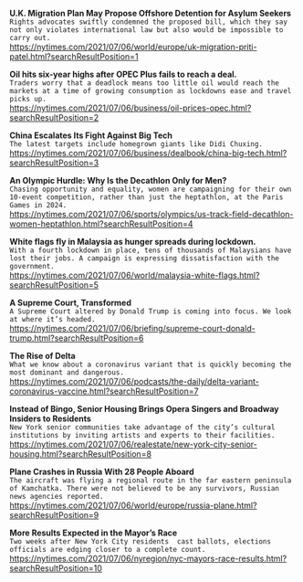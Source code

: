 **U.K. Migration Plan May Propose Offshore Detention for Asylum Seekers**\
`Rights advocates swiftly condemned the proposed bill, which they say not only violates international law but also would be impossible to carry out.`\
https://nytimes.com/2021/07/06/world/europe/uk-migration-priti-patel.html?searchResultPosition=1

**Oil hits six-year highs after OPEC Plus fails to reach a deal.**\
`Traders worry that a deadlock means too little oil would reach the markets at a time of growing consumption as lockdowns ease and travel picks up.`\
https://nytimes.com/2021/07/06/business/oil-prices-opec.html?searchResultPosition=2

**China Escalates Its Fight Against Big Tech**\
`The latest targets include homegrown giants like Didi Chuxing.`\
https://nytimes.com/2021/07/06/business/dealbook/china-big-tech.html?searchResultPosition=3

**An Olympic Hurdle: Why Is the Decathlon Only for Men?**\
`Chasing opportunity and equality, women are campaigning for their own 10-event competition, rather than just the heptathlon, at the Paris Games in 2024.`\
https://nytimes.com/2021/07/06/sports/olympics/us-track-field-decathlon-women-heptathlon.html?searchResultPosition=4

**White flags fly in Malaysia as hunger spreads during lockdown.**\
`With a fourth lockdown in place, tens of thousands of Malaysians have lost their jobs. A campaign is expressing dissatisfaction with the government.`\
https://nytimes.com/2021/07/06/world/malaysia-white-flags.html?searchResultPosition=5

**A Supreme Court, Transformed**\
`A Supreme Court altered by Donald Trump is coming into focus. We look at where it’s headed.`\
https://nytimes.com/2021/07/06/briefing/supreme-court-donald-trump.html?searchResultPosition=6

**The Rise of Delta**\
`What we know about a coronavirus variant that is quickly becoming the most dominant and dangerous.`\
https://nytimes.com/2021/07/06/podcasts/the-daily/delta-variant-coronavirus-vaccine.html?searchResultPosition=7

**Instead of Bingo, Senior Housing Brings Opera Singers and Broadway Insiders to Residents**\
`New York senior communities take advantage of the city’s cultural institutions by inviting artists and experts to their facilities.`\
https://nytimes.com/2021/07/06/realestate/new-york-city-senior-housing.html?searchResultPosition=8

**Plane Crashes in Russia With 28 People Aboard**\
`The aircraft was flying a regional route in the far eastern peninsula of Kamchatka. There were not believed to be any survivors, Russian news agencies reported.`\
https://nytimes.com/2021/07/06/world/europe/russia-plane.html?searchResultPosition=9

**More Results Expected in the Mayor’s Race**\
`Two weeks after New York City residents  cast ballots, elections officials are edging closer to a complete count.`\
https://nytimes.com/2021/07/06/nyregion/nyc-mayors-race-results.html?searchResultPosition=10

